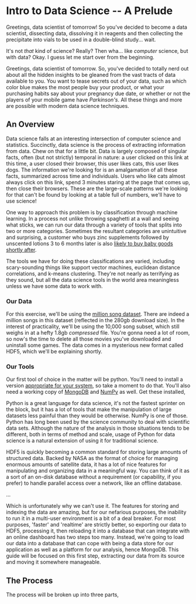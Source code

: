 # Intro to Data Science -- A Prelude
Greetings, data scientist of tomorrow! So you've decided to become a data scientist, dissecting data, dissolving it in reagents and then collecting the precipitate into vials to be used in a double-blind study... wait.

It's not _that_ kind of science? Really? Then wha... like _computer_ science, but with data? Okay. I guess let me start over from the beginning.

Greetings, data scientist of tomorrow. So, you've decided to totally nerd out about all the hidden insights to be gleaned from the vast tracts of data available to you. You want to tease secrets out of your data, such as which color blue makes the most people buy your product, or what your purchasing habits say about your pregnancy due date, or whether or not the players of your mobile game have _Parkinson's_. All these things and more are possible with modern data science techniques.

## An Overview
Data science falls at an interesting intersection of computer science and statistics. Succinctly, data science is the process of extracting information from data. Chew on that for a little bit. Data is largely composed of singular facts, often (but not strictly) temporal in nature: a user clicked on this link at this time, a user closed their browser, this user likes cats, this user likes dogs. The information we're looking for is an amalgamation of all these facts, summarized across time and individuals. Users who like cats almost always click on this link, spend 3 minutes staring at the page that comes up, then close their browsers. These are the large-scale patterns we're looking for that can't be found by looking at a table full of numbers, we'll have to use science!

One way to approach this problem is by classification through machine learning. In a process not unlike throwing spaghetti at a wall and seeing what sticks, we can run our data through a variety of tools that splits into two or more categories. Sometimes the resultant categories are unintuitive and surprising, a customer who buys zinc supplements followed by unscented lotions 3 to 6 months later is also [likely to buy baby goods shortly after](http://www.forbes.com/sites/kashmirhill/2012/02/16/how-target-figured-out-a-teen-girl-was-pregnant-before-her-father-did/).

The tools we have for doing these classifications are varied, including scary-sounding things like support vector machines, euclidean distance correlations, and k-means clustering. They're not nearly as terrifying as they sound, but all the data science tools in the world area meaningless unless we have some data to work with.

### Our Data
For this exercise, we'll be using the [million song dataset](http://labrosa.ee.columbia.edu/millionsong/). There are indeed a million songs in this dataset (reflected in the 280gb download size). In the interest of practicality, we'll be using the 10,000 song subset, which still weighs in at a hefty 1.8gb _compressed_ file. You're gonna need a lot of room, so now's the time to delete all those movies you've downloaded and uninstall some games. The data comes in a mysterious new format called HDF5, which we'll be explaining shortly.

### Our Tools
Our first tool of choice in the matter will be python. You'll need to install a version [appropriate for your system](http://docs.python-guide.org/en/latest/#getting-started), so take a moment to do that. You'll also need a working copy of [MongoDB](http://www.mongodb.org/) and [NumPy](http://stackoverflow.com/questions/11114225/installing-scipy-and-numpy-using-pip) as well. Get these installed, 

Python is a great language for data science, it's not the fastest sprinter on the block, but it has a lot of tools that make the manipulation of large datasets less painful than they would be otherwise. NumPy is one of those. Python has long been used by the science community to deal with scientific data sets. Although the nature of the analysis in those situations tends to be different, both in terms of method and scale, usage of Python for data science is a natural extension of using it for traditional science.

HDF5 is quickly becoming a common standard for storing large amounts of structured data. Backed by NASA as the format of choice for managing enormous amounts of satellite data, it has a lot of nice features for manipulating and organizing data in a meaningful way. You can think of it as a sort of an on-disk database without a requirement (or capability, if you prefer) to handle parallel access over a network, like an offline database.

...

Which is unfortunately why we can't use it. The features for storing and indexing the data are amazing, but for our nefarious purposes, the inability to run it in a multi-user environment is a bit of a deal breaker. For most purposes, 'faster' and 'realtime' are strictly better, so exporting our data to HDF5, processing it, then reloading it into a database that can integrate with an online dashboard has two steps too many. Instead, we're going to load our data into a database that can cope with being a data store for our application as well as a platform for our analysis, hence MongoDB. This guide will be focused on this first step, extracting our data from its source and moving it somewhere manageable.

## The Process
The process will be broken up into three parts, 
